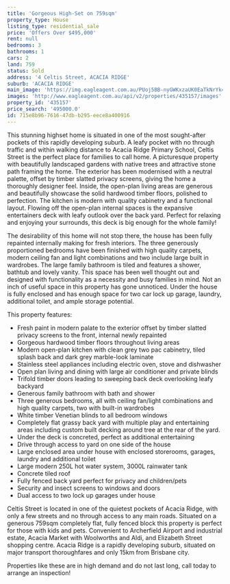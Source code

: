 ```yaml
---
title: 'Gorgeous High-Set on 759sqm'
property_type: House
listing_type: residential_sale
price: 'Offers Over $495,000'
rent: null
bedrooms: 3
bathrooms: 1
cars: 2
land: 759
status: Sold
address: '4 Celtis Street, ACACIA RIDGE'
suburb: 'ACACIA RIDGE'
main_image: 'https://img.eagleagent.com.au/PUoj5BB-nyGWKxzaUK0EaTkNrYk=/1280x854/smart/https://s3-us-west-2.amazonaws.com/eagleagent-orig/images/6821118/124953066-image-M.jpg'
images: 'http://www.eagleagent.com.au/api/v2/properties/435157/images'
property_id: '435157'
price_search: '495000.0'
id: 715e8b96-7616-47db-b295-eece8a400916
---
```

This stunning highset home is situated in one of the most sought-after pockets of this rapidly developing suburb. A leafy pocket with no through traffic and within walking distance to Acacia Ridge Primary School, Celtis Street is the perfect place for families to call home. A picturesque property with beautifully landscaped gardens with native trees and attractive stone path framing the home. The exterior has been modernised with a neutral palette, offset by timber slatted privacy screens, giving the home a thoroughly designer feel. Inside, the open-plan living areas are generous and beautifully showcase the solid hardwood timber floors, polished to perfection. The kitchen is modern with quality cabinetry and a functional layout. Flowing off the open-plan internal spaces is the expansive entertainers deck with leafy outlook over the back yard. Perfect for relaxing and enjoying your surrounds, this deck is big enough for the whole family!

The desirability of this home will not stop there, the house has been fully repainted internally making for fresh interiors. The three generously proportioned bedrooms have been finished with high quality carpets, modern ceiling fan and light combinations and two include large built in wardrobes. The large family bathroom is tiled and features a shower, bathtub and lovely vanity. This space has been well thought out and designed with functionality as a necessity and busy families in mind. Not an inch of useful space in this property has gone unnoticed. Under the house is fully enclosed and has enough space for two car lock up garage, laundry, additional toilet, and ample storage potential.

This property features:

*  Fresh paint in modern palate to the exterior offset by timber slatted privacy screens to the front, internal newly repainted
*  Gorgeous hardwood timber floors throughout living areas
*  Modern open-plan kitchen with clean grey two pac cabinetry, tiled splash back and dark grey marble-look laminate
*  Stainless steel appliances including electric oven, stove and dishwasher
*  Open plan living and dining with large air conditioner and private blinds
*  Trifold timber doors leading to sweeping back deck overlooking leafy backyard
*  Generous family bathroom with bath and shower
*  Three generous bedrooms, all with ceiling fan/light combinations and high quality carpets, two with built-in wardrobes
*  White timber Venetian blinds to all bedroom windows
* Completely flat grassy back yard with multiple play and entertaining areas including custom built decking around tree at the rear of the yard.
*  Under the deck is concreted, perfect as additional entertaining
*  Drive through access to yard on one side of the house
*  Large enclosed area under house with enclosed storerooms, garages, laundry and additional toilet
*  Large modern 250L hot water system, 3000L rainwater tank
*  Concrete tiled roof
*  Fully fenced back yard perfect for privacy and children/pets
*  Security and insect screens to windows and doors
*  Dual access to two lock up garages under house

Celtis Street is located in one of the quietest pockets of Acacia Ridge, with only a few streets and no through access to any main roads. Situated on a generous 759sqm completely flat, fully fenced block this property is perfect for those with kids and pets. Convenient to Archerfield Airport and industrial estate, Acacia Market with Woolworths and Aldi, and Elizabeth Street shopping centre. Acacia Ridge is a rapidly developing suburb, situated on major transport thoroughfares and only 15km from Brisbane city.

Properties like these are in high demand and do not last long, call today to arrange an inspection!